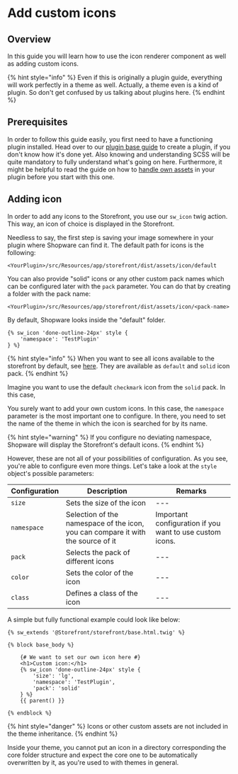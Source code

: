 # Add custom icons

## Overview

In this guide you will learn how to use the icon renderer component as well as adding custom icons.

{% hint style="info" %} Even if this is originally a plugin guide, everything will work perfectly in a theme as well. 
Actually, a theme even is a kind of plugin. So don't get confused by us talking about plugins here. {% endhint %}

## Prerequisites

In order to follow this guide easily, you first need to have a functioning plugin installed. Head over to our 
[plugin base guide](../plugin-base-guide.md) to create a plugin, if you don't know how it's done yet.
Also knowing and understanding SCSS will be quite mandatory to fully understand what's going on here.
Furthermore, it might be helpful to read the guide on how to [handle own assets](./add-custom-assets.md) in your 
plugin before you start with this one.

## Adding icon

In order to add any icons to the Storefront, you use our `sw_icon` twig action. This way, an icon of choice is 
displayed in the Storefront.

Needless to say, the first step is saving your image somewhere in your plugin where Shopware can find it. The default path 
for icons is the following:
```
<YourPlugin>/src/Resources/app/storefront/dist/assets/icon/default
````

You can also provide "solid" icons or any other custom pack names which can be configured later with the `pack` 
parameter. You can do that by creating a folder with the pack name:
```
<YourPlugin>/src/Resources/app/storefront/dist/assets/icon/<pack-name>
```

By default, Shopware looks inside the "default" 
folder.

```
{% sw_icon 'done-outline-24px' style {
    'namespace': 'TestPlugin'
} %}
```

{% hint style="info" %} When you want to see all icons available to the storefront by default, see [here](https://github.com/shopware/platform/tree/trunk/src/Storefront/Resources/app/storefront/dist/assets/icon).
They are available as `default` and `solid` icon pack.
{% endhint %}

Imagine you want to use the default `checkmark` icon from the `solid` pack. In this case, 

You surely want to add your own custom icons. In this case, the `namespace` parameter is the most important one to configure.
In there, you need to set the name of the theme in which the icon is searched for by its name.

{% hint style="warning" %} If you configure no deviating namespace, Shopware will display the Storefront's default icons. {% endhint %}

However, these are not all of your possibilities of configuration. As you see, you're able to configure even more things. Let's take a look at the `style` object's possible parameters:

| Configuration | Description | Remarks |
| --- | --- | --- |
| `size` | Sets the size of the icon | --- |
| `namespace` | Selection of the namespace of the icon, you can compare it with the source of it | Important configuration if you want to use custom icons. |
| `pack` | Selects the pack of different icons | --- |
| `color` | Sets the color of the icon | --- |
| `class` | Defines a class of the icon | --- |

A simple but fully functional example could look like below:
```twig
{% sw_extends '@Storefront/storefront/base.html.twig' %}

{% block base_body %}

    {# We want to set our own icon here #}
    <h1>Custom icon:</h1>
    {% sw_icon 'done-outline-24px' style {
        'size': 'lg',
        'namespace': 'TestPlugin',
        'pack': 'solid'
    } %}
    {{ parent() }}
    
{% endblock %}
```

{% hint style="danger" %} Icons or other custom assets are not included in the theme inheritance. {% endhint %}

Inside your theme, you cannot put an icon in a directory corresponding the core folder structure and expect the core 
one to be automatically overwritten by it, as you're used to with themes in general. 